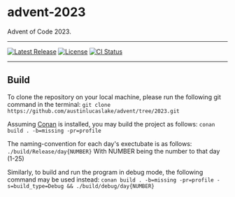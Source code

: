 # advent-2023

Advent of Code 2023.

---

[![Latest Release][release-badge]][release-url]
[![License][license-badge]](LICENSE)
[![CI Status][ci-badge]][ci-url]

---

## Build

To clone the repository on your local machine, please run the following git command in the terminal:
`git clone https://github.com/austinlucaslake/advent/tree/2023.git`

Assuming [Conan][conan-url] is installed, you may build the project as follows:
`conan build . -b=missing -pr=profile`

The naming-convention for each day's exectubate is as follows:
`./build/Release/day{NUMBER}`
With NUMBER being the number to that day (1-25)

Similarly, to build and run the program in debug mode, the following command may be used instead: 
`conan build . -b=missing -pr=profile -s=build_type=Debug && ./build/debug/day{NUMBER}`

[release-badge]: https://img.shields.io/github/v/release/austinlucaslake/advent/tree/2023
[release-url]: https://github.com/austinlucaslake/advent/tree/2023/releases/latest
[license-badge]: https://img.shields.io/github/license/austinlucaslake/advent/tree/2023
[ci-badge]: https://github.com/austinlucaslake/advent/tree/2023/actions/workflows/ci.yaml/badge.svg
[ci-url]: https://github.com/austinlucaslake/advent/tree/2023/actions
[conan-url]: https://conan.io/downloads
